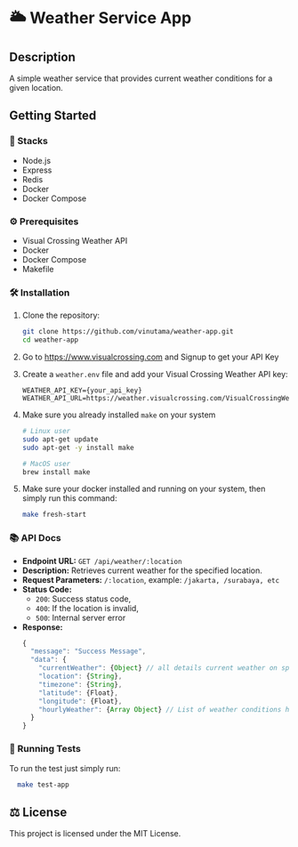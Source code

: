 #  🌥️ Weather Service App

## Description
A simple weather service that provides current weather conditions for a given location.

## Getting Started

### :stars: Stacks
- Node.js
- Express
- Redis
- Docker
- Docker Compose

### ⚙️ Prerequisites
- Visual Crossing Weather API
- Docker
- Docker Compose
- Makefile

### 🛠️ Installation

1. Clone the repository:
    ```sh
    git clone https://github.com/vinutama/weather-app.git
    cd weather-app
    ```

2. Go to https://www.visualcrossing.com and Signup to get your API Key

3. Create a `weather.env` file and add your Visual Crossing Weather API key:
    ```env
    WEATHER_API_KEY={your_api_key}
    WEATHER_API_URL=https://weather.visualcrossing.com/VisualCrossingWebServices/rest/services/timeline/
    ```
4. Make sure you already installed `make` on your system
    ```bash
    # Linux user
    sudo apt-get update
    sudo apt-get -y install make

    # MacOS user
    brew install make
    ```

5. Make sure your docker installed and running on your system, then simply run this command:
    ```bash
    make fresh-start
    ```

### :books: API Docs

- **Endpoint URL:** `GET /api/weather/:location`
- **Description:** Retrieves current weather for the specified location.
- **Request Parameters:** `/:location`, example: `/jakarta, /surabaya, etc`
- **Status Code:**
  - `200`: Success status code,
  - `400`: If the location is invalid,
  - `500`: Internal server error
- **Response:**
    ```js
    {
      "message": "Success Message",
      "data": {
        "currentWeather": {Object} // all details current weather on specified location,
        "location": {String},
        "timezone": {String},
        "latitude": {Float},
        "longitude": {Float},
        "hourlyWeather": {Array Object} // List of weather conditions hourly.
      }
    }
    ```

### :test_tube: Running Tests
  To run the test just simply run:
  ```bash
    make test-app
  ```

## ⚖️ License
This project is licensed under the MIT License.
